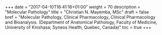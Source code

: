 +++
date = "2017-04-10T16:41:16+01:00"
weight = 70
description = "Molecular Pathology"
title = "Christian N. Mayemba, MSc"
draft = false
bref =  "Molecular Pathology, Clinical Pharmacology, Clinical Pharmacology and Bioanalysis. (Department of Anatomical Pathology, Faculty of Medicine, University of Kinshasa; Syneos Health, Quebec, Canada)"
toc = true
+++


